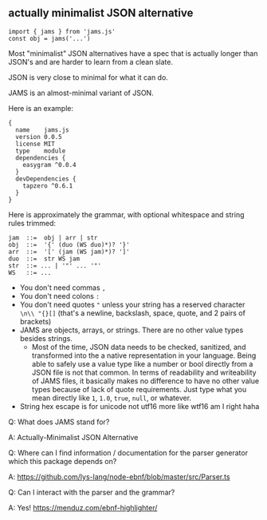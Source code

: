 actually minimalist JSON alternative
---

```
import { jams } from 'jams.js'
const obj = jams('...')
```

Most "minimalist" JSON alternatives have a spec that is actually longer than JSON's
and are harder to learn from a clean slate.

JSON is very close to minimal for what it can do.

JAMS is an almost-minimal variant of JSON.

Here is an example:

```
{
  name    jams.js
  version 0.0.5
  license MIT
  type    module
  dependencies {
    easygram ^0.0.4
  }
  devDependencies {
    tapzero ^0.6.1
  }
}
```

Here is approximately the grammar, with optional whitespace and string rules trimmed:

```
jam  ::=  obj | arr | str
obj  ::=  '{' (duo (WS duo)*)? '}'
arr  ::=  '[' (jam (WS jam)*)? ']'
duo  ::=  str WS jam
str  ::= ... | '"' ... '"'
WS   ::= ...
```

- You don't need commas `,`
- You don't need colons `:`
- You don't need quotes `"` unless your string has a reserved character `\n\\ "{}[]`
  (that's a newline, backslash, space, quote, and 2 pairs of brackets)
- JAMS are objects, arrays, or strings. There are no other value types besides strings.
  + Most of the time, JSON data needs to be checked, sanitized, and transformed into the
    a native representation in your language. Being able to safely use a value type like a number
    or bool directly from a JSON file is not that common. In terms of readability and writeability of
    JAMS files, it basically makes no difference to have no other value types because of lack of quote requirements.
    Just type what you mean directly like `1`, `1.0`, `true`, `null`, or whatever.
- String hex escape is for unicode not utf16 more like wtf16 am I right haha

Q: What does JAMS stand for?

A: Actually-Minimalist JSON Alternative

Q: Where can I find information / documentation for the parser generator which this package depends on?

A: https://github.com/lys-lang/node-ebnf/blob/master/src/Parser.ts

Q: Can I interact with the parser and the grammar?

A: Yes! https://menduz.com/ebnf-highlighter/
